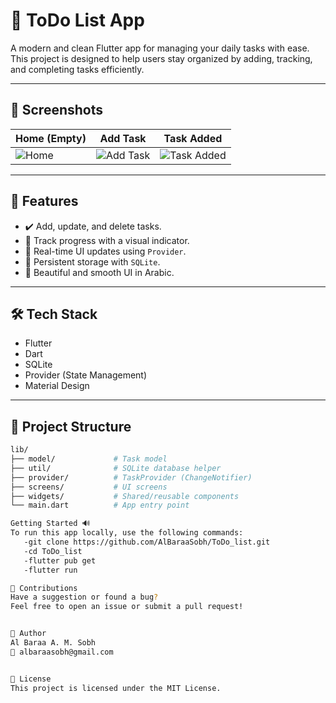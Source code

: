 # 📝 ToDo List App

A modern and clean Flutter app for managing your daily tasks with ease.  
This project is designed to help users stay organized by adding, tracking, and completing tasks efficiently.

---

## 📸 Screenshots

| Home (Empty) | Add Task | Task Added |
|--------------|----------|------------|
| ![Home](screenshots/home_empty.png) | ![Add Task](screenshots/add_task.png) | ![Task Added](screenshots/task_added.png) |

---

## 🚀 Features

- ✔️ Add, update, and delete tasks.
- 📅 Track progress with a visual indicator.
- 🧠 Real-time UI updates using `Provider`.
- 💾 Persistent storage with `SQLite`.
- 🌙 Beautiful and smooth UI in Arabic.

---

## 🛠️ Tech Stack

- Flutter
- Dart
- SQLite
- Provider (State Management)
- Material Design

---

## 📁 Project Structure

```bash
lib/
├── model/             # Task model
├── util/              # SQLite database helper
├── provider/          # TaskProvider (ChangeNotifier)
├── screens/           # UI screens
├── widgets/           # Shared/reusable components
└── main.dart          # App entry point

Getting Started 🔊
To run this app locally, use the following commands:
   -git clone https://github.com/AlBaraaSobh/ToDo_list.git
   -cd ToDo_list
   -flutter pub get
   -flutter run

🤝 Contributions
Have a suggestion or found a bug?
Feel free to open an issue or submit a pull request!


👤 Author
Al Baraa A. M. Sobh
📧 albaraasobh@gmail.com


📄 License
This project is licensed under the MIT License.
